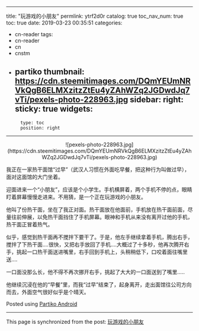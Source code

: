 
---
title: "玩游戏的小朋友"
permlink: ytrf2d0r
catalog: true
toc_nav_num: true
toc: true
date: 2019-03-23 00:35:51
categories:
- cn-reader
tags:
- cn-reader
- cn
- cnstm
- partiko
thumbnail: https://cdn.steemitimages.com/DQmYEUmNRVkQgB6ELMXzitzZtEu4yZAhWZq2JGDwdJq7vTi/pexels-photo-228963.jpg
sidebar:
    right:
        sticky: true
widgets:
    -
        type: toc
        position: right
---


<center>![pexels-photo-228963.jpg](https://cdn.steemitimages.com/DQmYEUmNRVkQgB6ELMXzitzZtEu4yZAhWZq2JGDwdJq7vTi/pexels-photo-228963.jpg)</center>

我正在一家热干面馆“过早”（武汉人习惯在外面吃早餐，把这种行为叫做过早），面对这面馆的大门坐着。

迎面进来一个“小朋友”，应该是个小学生。手机横屏着，两个手机不停的点，眼睛盯着屏幕慢慢走进来。不用猜，是一个正在玩游戏的小朋友。

他叫了份热干面，坐在了我正对面。热干面放在他面前，手机放在热干面前面，尽量往前伸展，以免热干面挡住了手机屏幕。眼神和手机从来没有离开过他的手机，热干面正冒着热气。

似乎，感觉到热干面再不搅拌下要干了。于是，他左手继续拿着手机，腾出右手，搅拌了下热干面....很快，又把右手放回了手机....大概过了十多秒，他再次腾开右手，挑起一口热干面送进嘴里，右手回到手机上，头稍稍低下，口咬着面往嘴里送....

一口面没那么长，他不得不再次挪开右手，挑起了大大的一口面送到了嘴里.....

他继续沉浸在他的“早餐”里，而我“过早”结束了，起身离开，走出面馆往公司方向而去，外面空气很好似乎是个晴天。

Posted using [Partiko Android](https://partiko.app/referral/yellowbird)

- - -

This page is synchronized from the post: [玩游戏的小朋友](https://steemit.com/@yellowbird/ytrf2d0r)
